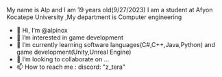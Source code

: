 My name is Alp and I am 19 years old(9/27/2023)
I am a student at Afyon Kocatepe University
,My department is Computer engineering


- 👋 Hi, I’m @alpinox
- 👀 I’m interested in game development
- 🌱 I’m currently learning software languages(C#,C++,Java,Python) and game development(Unity,Unreal Engine)
- 💞️ I’m looking to collaborate on ...
- 📫 How to reach me : discord: "z_tera"


<!---
alpinox/alpinox is a ✨ special ✨ repository because its `README.md` (this file) appears on your GitHub profile.
You can click the Preview link to take a look at your changes.
--->
